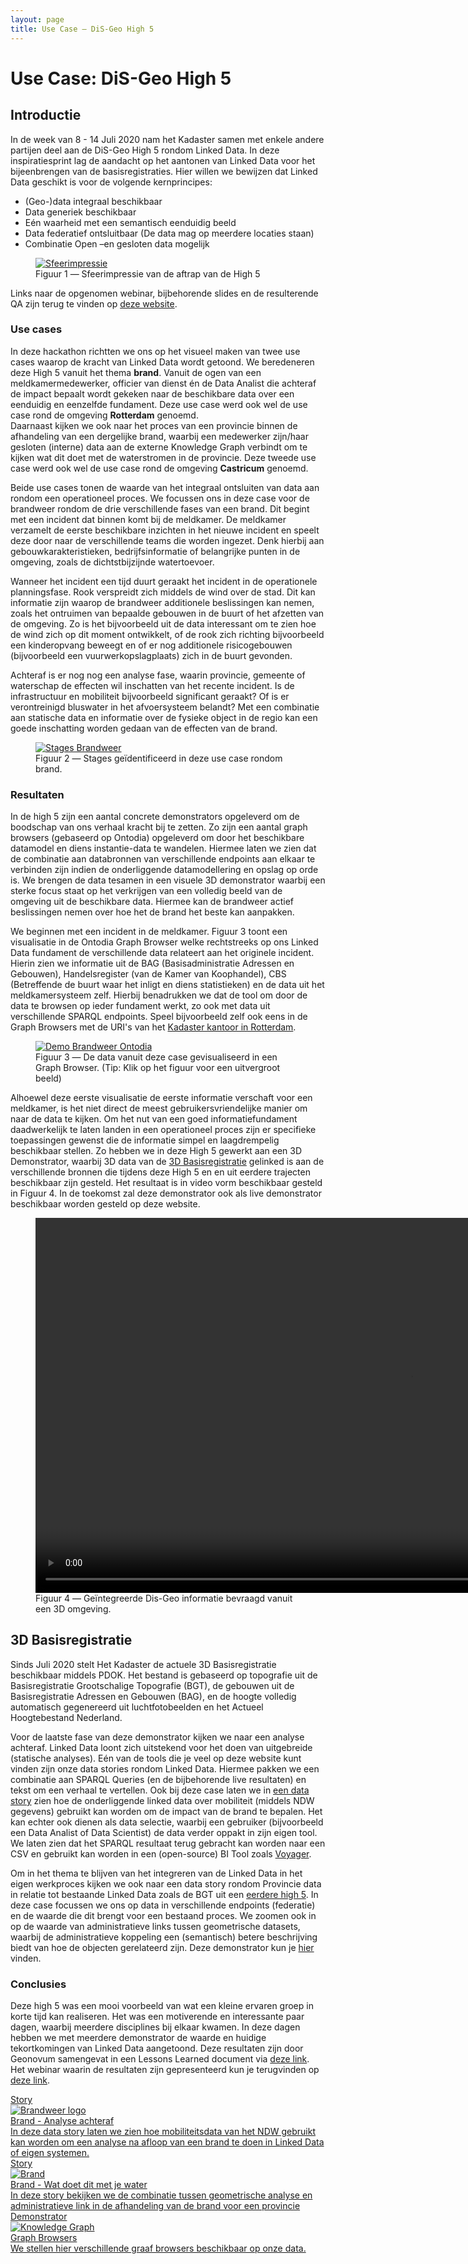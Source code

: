 ```yaml
---
layout: page
title: Use Case ― DiS-Geo High 5
---
```

# Use Case: DiS-Geo High 5

## Introductie

In de week van 8 - 14 Juli 2020 nam het Kadaster samen met enkele andere partijen deel aan de DiS-Geo High 5 rondom Linked Data. In deze inspiratiesprint lag de aandacht op het aantonen van Linked Data voor het bijeenbrengen van de basisregistraties.
Hier willen we bewijzen dat Linked Data geschikt is voor de volgende kernprincipes:
- (Geo-)data integraal beschikbaar
- Data generiek beschikbaar 
- Eén waarheid met een semantisch eenduidig beeld
- Data federatief ontsluitbaar (De data mag op meerdere locaties staan)
- Combinatie Open –en gesloten data mogelijk

 <figure id="figuur-1">
  <a href="/assets/images/sfeerimpressie-high5.jpg">
    <img src="/assets/images/sfeerimpressie-high5.jpg" alt="Sfeerimpressie">
  </a>
  <figcaption>
    Figuur 1 ― Sfeerimpressie van de aftrap van de High 5
  </figcaption>
</figure>

Links naar de opgenomen webinar, bijbehorende slides en de resulterende QA zijn terug te vinden op <a href="https://www.geobasisregistraties.nl/documenten/publicatie/2020/07/20/dis-online-eindpresentatie-innovatiesprint">deze website</a>.


### Use cases
In deze hackathon richtten we ons op het visueel maken van twee use cases waarop de kracht van Linked Data wordt getoond. We beredeneren deze High 5 vanuit het thema **brand**. 
Vanuit de ogen van een meldkamermedewerker, officier van dienst én de Data Analist die achteraf de impact bepaalt wordt gekeken naar de beschikbare data over een eenduidig en eenzelfde fundament.
Deze use case werd ook wel de use case rond de omgeving **Rotterdam** genoemd.  
Daarnaast kijken we ook naar het proces van een provincie binnen de afhandeling van een dergelijke brand, waarbij een medewerker zijn/haar gesloten (interne) data aan de externe Knowledge Graph verbindt 
om te kijken wat dit doet met de waterstromen in de provincie.  Deze tweede use case werd ook wel de use case rond de omgeving **Castricum** genoemd. 

Beide use cases tonen de waarde van het integraal ontsluiten van data aan rondom een operationeel proces. We focussen ons in deze case voor de brandweer rondom de drie verschillende fases van een brand. 
Dit begint met een incident dat binnen komt bij de meldkamer. De meldkamer verzamelt de eerste beschikbare inzichten in het nieuwe incident en speelt deze door naar de verschillende teams die worden ingezet. 
Denk hierbij aan gebouwkarakteristieken, bedrijfsinformatie of belangrijke punten in de omgeving, zoals de dichtstbijzijnde watertoevoer.

Wanneer het incident een tijd duurt geraakt het incident in de operationele planningsfase. Rook verspreidt zich middels de wind over de stad. Dit kan informatie zijn waarop de brandweer 
additionele beslissingen kan nemen, zoals het ontruimen van bepaalde gebouwen in de buurt of het afzetten van de omgeving. Zo is het bijvoorbeeld uit de data interessant om te zien hoe de wind 
zich op dit moment ontwikkelt, of de rook zich richting bijvoorbeeld een kinderopvang beweegt en of er nog additionele risicogebouwen (bijvoorbeeld een vuurwerkopslagplaats) zich in de buurt gevonden. 

Achteraf is er nog nog een analyse fase, waarin provincie, gemeente of waterschap de effecten wil inschatten van het recente incident. Is de infrastructuur en mobiliteit bijvoorbeeld significant geraakt?
Of is er verontreinigd bluswater in het afvoersysteem belandt? Met een combinatie aan statische data en informatie over de fysieke object in de regio kan een goede inschatting worden gedaan van de effecten van de brand.

 <figure id="figuur-2">
  <a href="/assets/images/Stages_Inzicht_Brandweer.PNG">
    <img src="/assets/images/Stages_Inzicht_Brandweer.PNG" alt="Stages Brandweer">
  </a>
  <figcaption>
    Figuur 2 ― Stages geïdentificeerd in deze use case rondom brand.
  </figcaption>
</figure>

### Resultaten
In de high 5 zijn een aantal concrete demonstrators opgeleverd om de boodschap van ons verhaal kracht bij te zetten. Zo zijn een aantal graph browsers (gebaseerd op Ontodia) opgeleverd om 
door het beschikbare datamodel en diens instantie-data te wandelen. Hiermee laten we zien dat de combinatie aan databronnen van verschillende endpoints aan elkaar te verbinden zijn indien de 
onderliggende datamodellering en opslag op orde is. We brengen de data tesamen in een visuele 3D demonstrator waarbij een sterke focus staat op het verkrijgen van een volledig beeld van de omgeving 
uit de beschikbare data. Hiermee kan de brandweer actief beslissingen nemen over hoe het de brand het beste kan aanpakken. 
 
We beginnen met een incident in de meldkamer. Figuur 3 toont een visualisatie in de Ontodia Graph Browser welke rechtstreeks op ons Linked Data fundament de verschillende data relateert aan het originele incident. 
Hierin zien we informatie uit de BAG (Basisadministratie Adressen en Gebouwen), Handelsregister (van de Kamer van Koophandel), CBS (Betreffende de buurt waar het inligt en diens statistieken) en de data uit het meldkamersysteem zelf. 
Hierbij benadrukken we dat de tool om door de data te browsen op ieder fundament werkt, zo ook met data uit verschillende SPARQL endpoints. 
Speel bijvoorbeeld zelf ook eens in de Graph Browsers met de URI's van het <a href="https://labs.kadaster.nl/demonstrators/graph-browser/ontodia-knowledge-graph/?resource=http://bag.basisregistraties.overheid.nl/bag/id/nummeraanduiding/0599200001005578">Kadaster kantoor in Rotterdam</a>.

 <figure id="figuur-3">
  <a href="/assets/images/Ontodia_Brand.gif">
    <img src="/assets/images/Ontodia_Brand.gif" alt="Demo Brandweer Ontodia">
  </a>
  <figcaption>
    Figuur 3 ― De data vanuit deze case gevisualiseerd in een Graph Browser. (Tip: Klik op het figuur voor een uitvergroot beeld)
  </figcaption>
</figure>

Alhoewel deze eerste visualisatie de eerste informatie verschaft voor een meldkamer, is het niet direct de meest gebruikersvriendelijke manier om naar de data te kijken. Om het nut van een goed informatiefundament 
daadwerkelijk te laten landen in een operationeel proces zijn er specifieke toepassingen gewenst die de informatie simpel en laagdrempelig beschikbaar stellen. Zo hebben we in deze High 5 gewerkt aan een 3D Demonstrator,
waarbij 3D data van de <a href="https://www.kadaster.nl/zakelijk/producten/geo-informatie/3d-producten/3d-basisvoorziening">3D Basisregistratie</a> gelinked is aan de verschillende bronnen die tijdens deze High 5 en 
en uit eerdere trajecten beschikbaar zijn gesteld. Het resultaat is in video vorm beschikbaar gesteld in Figuur 4. In de toekomst zal deze demonstrator ook als live demonstrator beschikbaar worden gesteld op deze website.

 <figure id="figuur-4">
  <video controls loop width="1200">
    <source src="/assets/videos/disgeo.mp4" type="video/mp4">
      Helaas, uw browser kan deze mp4 video niet weergeven.
    </source>
  </video>
  <figcaption>
    Figuur 4 ― Geïntegreerde Dis-Geo informatie bevraagd vanuit een 3D omgeving.
  </figcaption>
</figure>

<div class="textbox">
  <h2>3D Basisregistratie</h2>
  <p>Sinds Juli 2020 stelt Het Kadaster de actuele 3D Basisregistratie beschikbaar middels PDOK. Het bestand is gebaseerd op topografie uit de Basisregistratie Grootschalige Topografie (BGT), de gebouwen uit de Basisregistratie Adressen en Gebouwen (BAG),
  en de hoogte volledig automatisch gegenereerd uit luchtfotobeelden en het Actueel Hoogtebestand Nederland.</p>
</div>

Voor de laatste fase van deze demonstrator kijken we naar een analyse achteraf. Linked Data loont zich uitstekend voor het doen van uitgebreide (statische analyses). Eén van de tools die je veel op deze website 
kunt vinden zijn onze data stories rondom Linked Data. Hiermee pakken we een combinatie aan SPARQL Queries (en de bijbehorende live resultaten) en tekst om een verhaal te vertellen. 
Ook bij deze case laten we in <a href="/stories/disgeo">een data story</a> zien hoe de onderliggende linked data over mobiliteit (middels NDW gegevens) gebruikt kan worden om de impact van de brand te bepalen.
Het kan echter ook dienen als data selectie, waarbij een gebruiker (bijvoorbeeld een Data Analist of Data Scientist) de data verder oppakt in zijn eigen tool. We laten zien dat het SPARQL resultaat terug gebracht kan worden
naar een CSV en gebruikt kan worden in een (open-source) BI Tool zoals <a href="http://vega.github.io/voyager/">Voyager</a>.

Om in het thema te blijven van het integreren van de Linked Data in het eigen werkproces kijken we ook naar een data story rondom Provincie data in relatie tot bestaande Linked Data zoals de BGT 
uit een <a href="/stories/bgt-high3/">eerdere high 5</a>. In deze case focussen we ons op data in verschillende endpoints (federatie) en de waarde die dit brengt voor een bestaand proces.
We zoomen ook in op de waarde van administratieve links tussen geometrische datasets, waarbij de administratieve koppeling een (semantisch) betere beschrijving biedt van hoe de objecten gerelateerd zijn.
Deze demonstrator kun je <a href="/stories/high5-imbor">hier</a> vinden. 

### Conclusies
Deze high 5 was een mooi voorbeeld van wat een kleine ervaren groep in korte tijd kan realiseren. Het was een motiverende en interessante paar dagen, waarbij meerdere disciplines bij elkaar kwamen. 
In deze dagen hebben we met meerdere demonstrator de waarde en huidige tekortkomingen van Linked Data aangetoond. Deze resultaten zijn door Geonovum samengevat in een Lessons Learned document via
<a href="https://geonovum.github.io/disgeo-demo-2/">deze link</a>. Het webinar waarin de resultaten zijn gepresenteerd kun je terugvinden op <a href="https://www.geonovum.nl/themas/linked-data/webinar-dis-geo">deze link</a>.

<div class="cards-wrapper">
  <a href="/stories/disgeo">
    <div class="card">
      <div class="card-type">Story</div>
      <img class="card-image" src="/assets/images/brand.png" alt="Brandweer logo">
      <div class="card-title">Brand - Analyse achteraf</div>
      <div class="card-description">In deze data story laten we zien hoe mobiliteitsdata van het NDW gebruikt kan worden om een analyse na afloop van een brand te doen in Linked Data of eigen systemen.</div>
    </div>
  </a>
  <a href="/stories/high5-imbor">
    <div class="card">
      <div class="card-type">Story</div>
      <img class="card-image" src="/assets/images/brand.jpg" alt="Brand">
      <div class="card-title">Brand - Wat doet dit met je water</div>
      <div class="card-description">In deze story bekijken we de combinatie tussen geometrische analyse en administratieve link in de afhandeling van de brand voor een provincie </div>
    </div>
  </a>
   <a href="/demonstrators/graph-browser">
    <div class="card">
      <div class="card-type">Demonstrator</div>
      <img class="card-image" src="/assets/images/knowledge_graph.png" alt="Knowledge Graph">
      <div class="card-title">Graph Browsers</div>
      <div class="card-description">We stellen hier verschillende graaf browsers beschikbaar op onze data.</div>
    </div>
  </a>
</div>
